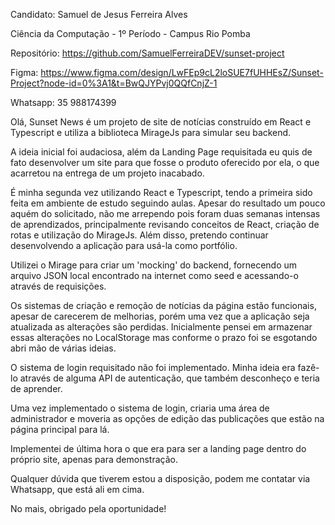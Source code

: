Candidato: Samuel de Jesus Ferreira Alves

Ciência da Computação - 1º Período - Campus Rio Pomba

Repositório: https://github.com/SamuelFerreiraDEV/sunset-project

Figma: https://www.figma.com/design/LwFEp9cL2loSUE7fUHHEsZ/Sunset-Project?node-id=0%3A1&t=BwQJYPvj0QQfCnjZ-1

Whatsapp: 35 988174399

  Olá, Sunset News é um projeto de site de notícias construído em React e Typescript e utiliza a biblioteca MirageJs para simular seu backend.

  A ideia inicial foi audaciosa, além da Landing Page requisitada eu quis de fato desenvolver
  um site para que fosse o produto oferecido por ela, o que acarretou na entrega de um projeto inacabado.

  É minha segunda vez utilizando React e Typescript, tendo a primeira sido feita em ambiente de estudo seguindo aulas. Apesar do resultado um pouco aquém do solicitado, não me arrependo pois foram duas semanas intensas de aprendizados, principalmente revisando conceitos de React, criação de rotas e utilização do MirageJs. Além disso, pretendo continuar desenvolvendo a aplicação para usá-la como portfólio.

  Utilizei o Mirage para criar um 'mocking' do backend, fornecendo um arquivo JSON local encontrado na internet como seed e acessando-o através de requisições.

  Os sistemas de criação e remoção de notícias da página estão funcionais, apesar de carecerem de melhorias, porém uma vez que a aplicação seja atualizada as alterações são perdidas. Inicialmente pensei em armazenar essas alterações no LocalStorage mas conforme o prazo foi se esgotando abri mão de várias ideias.

  O sistema de login requisitado não foi implementado. Minha ideia era fazê-lo através de alguma API de autenticação, que também desconheço e teria de aprender.

  Uma vez implementado o sistema de login, criaria uma área de administrador e moveria as opções de edição das publicações que estão na página principal para lá.

  Implementei de última hora o que era para ser a landing page dentro do próprio site, apenas para demonstração.

  Qualquer dúvida que tiverem estou a disposição, podem me contatar via Whatsapp, que está ali em cima.

  No mais, obrigado pela oportunidade!